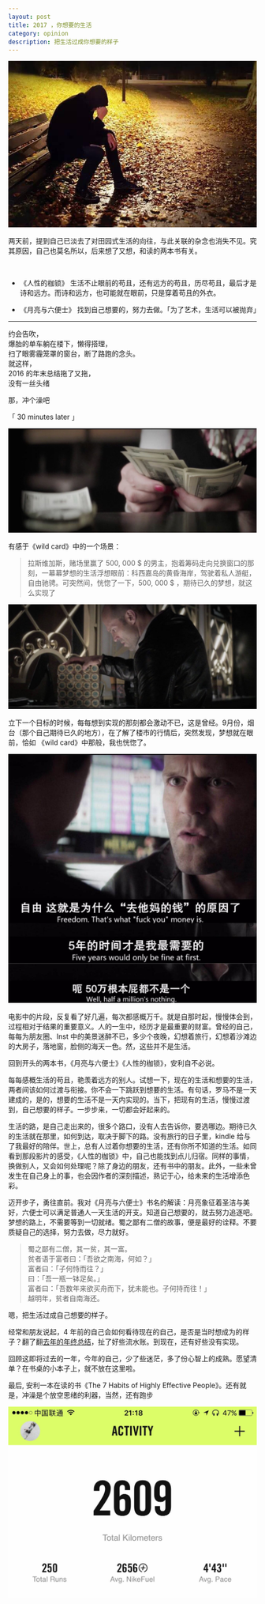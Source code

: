 ```yaml
---
layout: post
title: 2017 ，你想要的生活
category: opinion
description: 把生活过成你想要的样子
---
```


![think what](/images/2016_12/think-what.jpeg)

两天前，提到自己已淡去了对田园式生活的向往，与此关联的杂念也消失不见。究其原因，自己也莫名所以，后来想了又想，和读的两本书有关。

<br/>

* 《人性的枷锁》 
生活不止眼前的苟且，还有远方的苟且，历尽苟且，最后才是诗和远方。而诗和远方，也可能就在眼前，只是穿着苟且的外衣。  

* 《月亮与六便士》 
找到自己想要的，努力去做。「为了艺术，生活可以被抛弃」  

------

约会告吹，   
爆胎的单车躺在楼下，懒得搭理，  
扫了眼雾霾笼罩的窗台，断了路跑的念头。  
就这样，  
2016 的年末总结拖了又拖，  
没有一丝头绪    

那，冲个澡吧

「 30 minutes later 」

![money](/images/2016_12/money.jpeg)

有感于《wild card》中的一个场景：  

> 拉斯维加斯，赌场里赢了 500, 000 $ 的男主，抱着筹码走向兑换窗口的那刻，一幕幕梦想的生活浮想眼前：科西嘉岛的黄昏海岸，驾驶着私人游艇，自由驰骋。可突然间，恍惚了一下，500, 000 $ ，期待已久的梦想，就这么实现了

![puzzle](/images/2016_12/puzzle.jpeg)

立下一个目标的时候，每每想到实现的那刻都会激动不已，这是曾经。9月份，烟台（那个自己期待已久的地方），在了解了楼市的行情后，突然发现，梦想就在眼前，恰如 《wild card》中那般，我也恍惚了。

![thoughts](/images/2016_12/thoughts.jpeg)

电影中的片段，反复看了好几遍，每次都感概万千。就是自那时起，慢慢体会到，过程相对于结果的重要意义。人的一生中，经历才是最重要的财富。曾经的自己，每每为朋友圈、Inst 中的美景迷醉不已，多少个夜晚，幻想着旅行，幻想着沙滩边的大房子，落地窗，脸侧的海天一色。然，这些并不是生活。

回到开头的两本书，《月亮与六便士》《人性的枷锁》，安利自不必说。

每每感概生活的苟且，艳羡着远方的别人。试想一下，现在的生活和想要的生活，两者间该如何过渡与衔接。你不会一下跳跃到想要的生活。有句话，罗马不是一天建成的，是的，想要的生活不是一天内实现的。当下，把现有的生活，慢慢过渡到，自己想要的样子。一步步来，一切都会好起来的。

生活的路，是自己走出来的，很多个路口，没有人去告诉你，要选哪边。期待已久的生活就在那里，如何到达，取决于脚下的路。没有旅行的日子里，kindle 给与了我最好的陪伴。世上，总有人过着你想要的生活，还有你所不知道的生活。如同看到那段影片的感受，《人性的枷锁》中，自己也能找到点儿归宿。同样的事情，换做别人，又会如何处理呢？除了身边的朋友，还有书中的朋友。此外，一些未曾发生在自己身上的事，也会因作者的深刻描述，熟记于心，给未来的生活增添色彩。

迈开步子，勇往直前。我对《月亮与六便士》书名的解读：月亮象征着圣洁与美好，六便士可以满足普通人一天生活的开支。知道自己想要的，就去努力追逐吧。梦想的路上，不需要等到一切就绪。蜀之鄙有二僧的故事，便是最好的诠释。不要质疑自己的选择，努力去做，尽力就好。

> 蜀之鄙有二僧，其一贫，其一富。  
> 贫者语于富者曰：「吾欲之南海，何如？」  
> 富者曰：「子何恃而往？」  
> 曰：「吾一瓶一钵足矣。」  
> 富者曰：「吾数年来欲买舟而下，犹未能也。子何持而往！」  
> 越明年，贫者自南海还。  


嗯，把生活过成自己想要的样子。

经常和朋友说起，4 年前的自己会如何看待现在的自己，是否是当时想成为的样子？翻了翻[去年的年终总结](http://dhong.co/bye-2015-hey-2016)，扯了好些流水账。到现在，还有好些没有实现。

回顾这即将过去的一年，今年的自己，少了些迷茫，多了份心智上的成熟。愿望清单？在书桌的小本子上，就不放在这里啦。

最后, 安利一本在读的书《The 7 Habits of Highly Effective People》。还有就是，冲澡是个放空思绪的利器，当然，还有跑步

![nike plus](/images/2016_12/nike-plus.jpeg)

